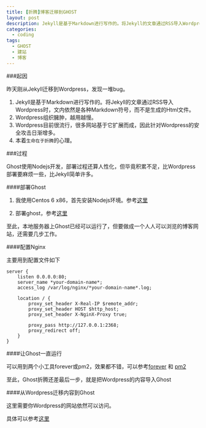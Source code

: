 ```yaml
---
title: [折腾]博客迁移到GHOST
layout: post
description: Jekyll是基于Markdown进行写作的。将Jekyll的文章通过RSS导入Wordpress时，文内依然是各种Markdown符号，而不是生成的Html文件。
categories:
  - coding
tags: 
  - GHOST
  - 建站
  - 博客
---
```


###起因

昨天刚从Jekyll迁移到Wordpress，发现一堆bug。

1. Jekyll是基于Markdown进行写作的。将Jekyll的文章通过RSS导入Wordpress时，文内依然是各种Markdown符号，而不是生成的Html文件。
2. Wordpress组织臃肿，越用越慢。
3. Wordpress目前很流行，很多网站基于它扩展而成，因此针对Wordpress的安全攻击日渐增多。
4. 本着`生命在于折腾`的心理。

###过程

Ghost使用Nodejs开发，部署过程还算人性化，但毕竟积累不足，比Wordpress部署要麻烦一些，比Jekyll简单许多。

####部署Ghost

1. 我使用Centos 6 x86，首先安装Nodejs环境。参考[这里](https://github.com/nodejs/node-v0.x-archive/wiki/Installing-Node.js-via-package-manager)

2. 部署ghost，参考[这里](http://docs.ghostchina.com/zh/installation/linux/)

至此，本地服务器上Ghost已经可以运行了，但要做成一个人人可以浏览的博客网站，还需要几步工作。

####配置Nginx

主要用到配置文件如下

```
server {
    listen 0.0.0.0:80;
    server_name *your-domain-name*;
    access_log /var/log/nginx/*your-domain-name*.log;

    location / {
        proxy_set_header X-Real-IP $remote_addr;
        proxy_set_header HOST $http_host;
        proxy_set_header X-NginX-Proxy true;

        proxy_pass http://127.0.0.1:2368;
        proxy_redirect off;
    }
}
```

####让Ghost一直运行

可以用到两个小工具forever或pm2，效果都不错，可以参考[forever](https://www.howtoinstallghost.com/how-to-start-ghost-with-forever/) 和 [pm2](https://www.allaboutghost.com/keep-ghost-running-with-pm2/)

至此，Ghost折腾还差最后一步，就是把Wordpress的内容导入Ghost

####从Wordpress迁移内容到Ghost

这里需要你Wordpress的网站依然可以访问。

具体可以参考[这里](https://www.ghostforbeginners.com/how-to-transfer-blog-posts-from-wordpress-to-ghost/)